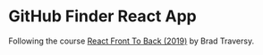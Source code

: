 # GitHub Finder React App

Following the course [React Front To Back (2019)](https://www.udemy.com/course/modern-react-front-to-back/) by Brad Traversy.
